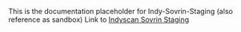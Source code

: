 This is the documentation placeholder for Indy-Sovrin-Staging (also reference as sandbox)
Link to [Indyscan Sovrin Staging](https://indyscan.io/home/SOVRIN_STAGINGNET)